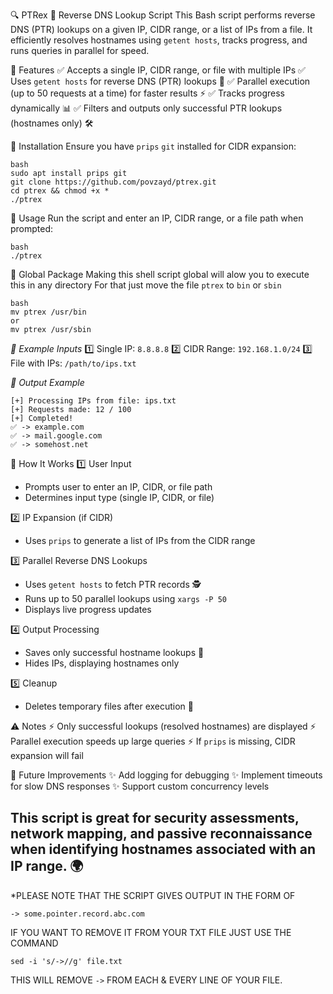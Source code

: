 🔍 PTRex 🦖 Reverse DNS Lookup Script
This Bash script performs reverse DNS (PTR) lookups on a given IP, CIDR range, or a list of IPs from a file. It efficiently resolves hostnames using `getent hosts`, tracks progress, and runs queries in parallel for speed.

🚀 Features
✅ Accepts a single IP, CIDR range, or file with multiple IPs
✅ Uses `getent hosts` for reverse DNS (PTR) lookups 🔄
✅ Parallel execution (up to 50 requests at a time) for faster results ⚡
✅ Tracks progress dynamically 📊
✅ Filters and outputs only successful PTR lookups (hostnames only) 🛠

🚀 Installation
Ensure you have `prips` `git` installed for CIDR expansion:

```
bash
sudo apt install prips git
git clone https://github.com/povzayd/ptrex.git
cd ptrex && chmod +x *
./ptrex
```


🚀 Usage
Run the script and enter an IP, CIDR range, or a file path when prompted:

```
bash
./ptrex
```
🚀 Global Package 
Making this shell script global will alow you to execute this in any directory
For that just move the file `ptrex` to `bin` or `sbin`
```
bash
mv ptrex /usr/bin
or
mv ptrex /usr/sbin
```
*📌 Example Inputs*
1️⃣ Single IP: `8.8.8.8`
2️⃣ CIDR Range: `192.168.1.0/24`
3️⃣ File with IPs: `/path/to/ips.txt`

*📜 Output Example*
```
[+] Processing IPs from file: ips.txt
[+] Requests made: 12 / 100
[+] Completed!
✅ -> example.com
✅ -> mail.google.com
✅ -> somehost.net
```

🔎 How It Works
1️⃣ User Input

- Prompts user to enter an IP, CIDR, or file path
- Determines input type (single IP, CIDR, or file)

2️⃣ IP Expansion (if CIDR)

- Uses `prips` to generate a list of IPs from the CIDR range

3️⃣ Parallel Reverse DNS Lookups

- Uses `getent hosts` to fetch PTR records 🕵️
- Runs up to 50 parallel lookups using `xargs -P 50`
- Displays live progress updates

4️⃣ Output Processing

- Saves only successful hostname lookups 🎯
- Hides IPs, displaying hostnames only

5️⃣ Cleanup

- Deletes temporary files after execution 🧹

⚠️ Notes
⚡ Only successful lookups (resolved hostnames) are displayed
⚡ Parallel execution speeds up large queries
⚡ If `prips` is missing, CIDR expansion will fail

🔮 Future Improvements
✨ Add logging for debugging
✨ Implement timeouts for slow DNS responses
✨ Support custom concurrency levels

This script is great for security assessments, network mapping, and passive reconnaissance when identifying hostnames associated with an IP range. 🌍
---
*PLEASE NOTE THAT THE SCRIPT GIVES OUTPUT IN THE FORM OF
```
-> some.pointer.record.abc.com
```
IF YOU WANT TO REMOVE IT FROM YOUR TXT FILE JUST USE THE COMMAND 
```
sed -i 's/->//g' file.txt
```
THIS WILL REMOVE `->` FROM EACH & EVERY LINE OF YOUR FILE.
